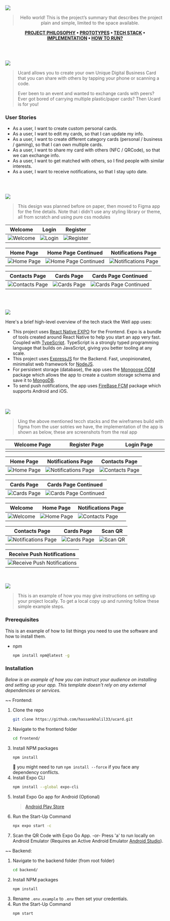 <img src="./readme/title1.svg"/>

<div align="center">

> Hello world! This is the project’s summary that describes the project plain and simple, limited to the space available.  

**[PROJECT PHILOSOPHY](https://github.com/hassankhalil33/ucard#project-philosophy) • [PROTOTYPES](https://github.com/hassankhalil33/ucard#wireframes) • [TECH STACK](https://github.com/hassankhalil33/ucard#tech-stack) • [IMPLEMENTATION](https://github.com/hassankhalil33/ucard#impplementation) • [HOW TO RUN?](https://github.com/hassankhalil33/ucard#how-to-run)**

</div>

<br><br>


<img id="project-philosophy" src="./readme/title2.svg"/>

> Ucard allows you to create your own Unique Digital Business Card that you can share with others by tapping your phone or scanning a code.
> 
> Ever been to an event and wanted to exchange cards with peers? Ever got bored of carrying multiple plastic/paper cards? 
Then Ucard is for you!

### User Stories
- As a user, I want to create custom personal cards.
- As a user, I want to edit my cards, so that I can update my info.
- As a user, I want to create different category cards (personal / business / gaming), so that I can own multiple cards.
- As a user, I want to share my card with others (NFC / QRCode), so that we can exchange info.
- As a user, I want to get matched with others, so I find people with similar interests.
- As a user, I want to receive notifications, so that I stay upto date.

<br><br>

<img id="wireframes" src="./readme/title3.svg"/>

> This design was planned before on paper, then moved to Figma app for the fine details.
Note that i didn't use any styling library or theme, all from scratch and using pure css modules

|  Welcome  |    Login    | Register |
| --------- | ----------- | -------- |
| ![Welcome](https://github.com/hassankhalil33/ucard/blob/master/readme/Welcome.png) | ![Login](https://github.com/hassankhalil33/ucard/blob/master/readme/Login.png) | ![Register](https://github.com/hassankhalil33/ucard/blob/master/readme/Sign_Up.png)

|      Home Page      | Home Page Continued  | Notifications Page  |
| ------------------- | -------------------- | ------------------- |
| ![Home Page](https://github.com/hassankhalil33/ucard/blob/master/readme/Home_Page.png) | ![Home Page Continued](https://github.com/hassankhalil33/ucard/blob/master/readme/Home_Page_Continued.png) | ![Notifications Page](https://github.com/hassankhalil33/ucard/blob/master/readme/Notifications_Page.png)

| Contacts Page  | Cards Page  | Cards Page Continued
| ----- | ----- | ----- |
| ![Contacts Page](https://github.com/hassankhalil33/ucard/blob/master/readme/Contacts_Page.png) | ![Cards Page](https://github.com/hassankhalil33/ucard/blob/master/readme/Cards_Page.png) | ![Cards Page Continued](https://github.com/hassankhalil33/ucard/blob/master/readme/Cards_Page_Continued.png)

<br><br>

<img id="tech-stack" src="./readme/title4.svg"/>

Here's a brief high-level overview of the tech stack the Well app uses:

- This project uses [React Native EXPO](https://expo.dev/) for the Frontend. Expo is a bundle of tools created around React Native to help you start an app very fast. Coupled with [TypeScript](https://www.typescriptlang.org/). TypeScript is a strongly typed programming language that builds on JavaScript, giving you better tooling at any scale.
- This project uses [ExpressJS](https://expressjs.com/) for the Backend. Fast, unopinionated, minimalist web framework for [NodeJS](https://nodejs.org/en/).
- For persistent storage (database), the app uses the [Mongoose ODM](https://mongoosejs.com) package which allows the app to create a custom storage schema and save it to [MongoDB](https://www.mongodb.com).
- To send push notifications, the app uses [FireBase FCM](https://firebase.google.com/docs/cloud-messaging) package which supports Android and iOS.



<br><br>
<img id="impplementation" src="./readme/title5.svg"/>

> Uing the above mentioned tecch stacks and the wireframes build with figma from the user sotries we have, the implementation of the app is shown as below, these are screenshots from the real app

| Welcome Page  | Register Page | Login Page  |
| ------------- | ------------- | ----------- |
| <img width=200 source="https://github.com/hassankhalil33/ucard/blob/master/readme/welcome-imp.jpg"> | <img width=200 source="https://github.com/hassankhalil33/ucard/blob/master/readme/register-imp.jpg"> | <img width=200 source="https://github.com/hassankhalil33/ucard/blob/master/readme/login-imp.jpg">

| Home Page  | Notifications Page  | Contacts Page  |
| ---------- | ------------------- | -------------- |
| ![Home Page](https://github.com/hassankhalil33/ucard/blob/master/readme/home-imp.jpg) | ![Notifications Page](https://github.com/hassankhalil33/ucard/blob/master/readme/notifications-imp.jpg) | ![Contacts Page](https://github.com/hassankhalil33/ucard/blob/master/readme/contacts-imp.jpg)

| Cards Page  | Cards Page Continued  |
| --------------------------- | --------------------------- |
| ![Cards Page](https://github.com/hassankhalil33/ucard/blob/master/readme/cards-imp.jpg) | ![Cards Page Continued](https://github.com/hassankhalil33/ucard/blob/master/readme/cards2-imp.jpg)

| Welcome  | Home Page  | Notifications Page  |
| -------- | ---------- | ------------------- |
| ![Welcome](https://github.com/hassankhalil33/ucard/blob/master/readme/welcome-screen.gif) | ![Home Page](https://github.com/hassankhalil33/ucard/blob/master/readme/home-page.gif) | ![Contacts Page](https://github.com/hassankhalil33/ucard/blob/master/readme/notifications-page.gif)

| Contacts Page  | Cards Page  | Scan QR  |
| -------------- | ----------- | -------- |
| ![Notifications Page](https://github.com/hassankhalil33/ucard/blob/master/readme/contacts-page.gif) | ![Cards Page](https://github.com/hassankhalil33/ucard/blob/master/readme/cards-page.gif) | ![Scan QR](https://github.com/hassankhalil33/ucard/blob/master/readme/scan-qr.gif)

| Receive Push Notifications  |
| --------------------------- |
| ![Receive Push Notifications](https://github.com/hassankhalil33/ucard/blob/master/readme/push-notifications.gif)


<br><br>
<img id="how-to-run" src="./readme/title6.svg"/>


> This is an example of how you may give instructions on setting up your project locally.
To get a local copy up and running follow these simple example steps.

### Prerequisites

This is an example of how to list things you need to use the software and how to install them.
* npm
  ```sh
  npm install npm@latest -g
  ```

### Installation

_Below is an example of how you can instruct your audience on installing and setting up your app. This template doesn't rely on any external dependencies or services._

~~ Frontend:
1. Clone the repo
   ```sh
   git clone https://github.com/hassankhalil33/ucard.git
   ```
2. Navigate to the frontend folder
   ```sh
   cd frontend/
   ```
3. Install NPM packages
   ```sh
   npm install
   ```
   🚨 you might need to run `npm install --force`  if you face any dependency conflicts.
4. Install Expo CLI
   ```sh
   npm install --global expo-cli
   ```
5. Install Expo Go app for Android (Optional)
   > [Android Play Store](https://play.google.com/store/apps/details?id=host.exp.exponent)
6. Run the Start-Up Command
   ```sh
   npx expo start -c
   ```
7. Scan the QR Code with Expo Go App.
    -or-
   Press 'a' to run locally on Android Emulator (Requires an Active Android Emulator [Android Studio](https://developer.android.com/studio/install)).
   
~~ Backend:
1. Navigate to the backend folder (from root folder)
   ```sh
   cd backend/
   ```
2. Install NPM packages
   ```sh
   npm install
   ```
3. Rename `.env.example` to `.env` then set your credentials.
4. Run the Start-Up Command
   ```sh
   npm start
   ```


